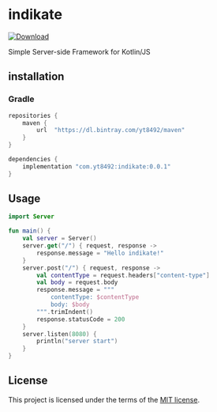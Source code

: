 # indikate
[ ![Download](https://api.bintray.com/packages/yt8492/maven/indikate/images/download.svg?version=0.0.1) ](https://bintray.com/yt8492/maven/indikate/0.0.1/link)

Simple Server-side Framework for Kotlin/JS

## installation

### Gradle

```groovy
repositories {
    maven {
        url  "https://dl.bintray.com/yt8492/maven" 
    }
}

dependencies {
    implementation "com.yt8492:indikate:0.0.1"
}
```

## Usage

```kotlin
import Server

fun main() {
    val server = Server()
    server.get("/") { request, response ->
        response.message = "Hello indikate!"
    }
    server.post("/") { request, response ->
        val contentType = request.headers["content-type"]
        val body = request.body
        response.message = """
            contentType: $contentType
            body: $body
        """.trimIndent()
        response.statusCode = 200
    }
    server.listen(8080) {
        println("server start")
    }
}
```

## License

This project is licensed under the terms of the
[MIT license](/LICENSE).

